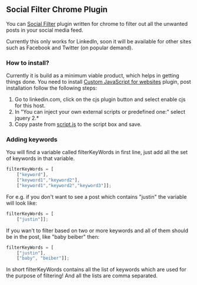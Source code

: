 ## Social Filter Chrome Plugin

You can [Social Filter](https://github.com/dhruvpancholi17/Social-Filter) plugin written for chrome to filter out all the unwanted posts in your social media feed.

Currently this only works for LinkedIn, soon it will be available for other sites such as Facebook and Twitter (on popular demand).

### How to install?

Currently it is build as a minimum viable product, which helps in getting things done. You need to install [Custom JavaScript for websites](https://chrome.google.com/webstore/detail/custom-javascript-for-web/poakhlngfciodnhlhhgnaaelnpjljija?hl=en) plugin, post installation follow the following steps:

1. Go to linkedin.com, click on the cjs plugin button and select enable cjs for this host.
2. In "You can inject your own external scripts or predefined one:" select jquery 2.*
3. Copy paste from [script.js](https://github.com/dhruvpancholi17/Social-Filter) to the script box and save.

### Adding keywords

You will find a variable called filterKeyWords in first line, just add all the set of keywords in that variable.

```javascript
filterKeyWords = [
    ["keyword"],
    ["keyword1","keyword2"],
    ["keyword1","keyword2","keyword3"]];
```

For e.g. if you don't want to see a post which contains "justin" the variable will look like:

```javascript
filterKeyWords = [
    ["justin"]];
```

If you wan't to filter based on two or more keywords and all of them should be in the post, like "baby beiber" then:

```javascript
filterKeyWords = [
    ["justin"],
    ["baby", "beiber"]];
```

In short filterKeyWords contains all the list of keywords which are used for the purpose of filtering! And all the lists are comma separated.

